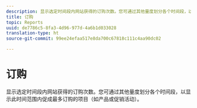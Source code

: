 ```yaml
---
description: 显示选定时间段内网站获得的订购次数。您可通过其他量度划分各个时间段，以显示此时间范围内促成最多订购的项目（如产品或促销活动）。
title: 订购
topic: Reports
uuid: de7786c5-8fa3-4d96-977d-4a6b1d033028
translation-type: ht
source-git-commit: 99ee24efaa517e8da700c67818c111c4aa90dc02

---
```



# 订购

显示选定时间段内网站获得的订购次数。您可通过其他量度划分各个时间段，以显示此时间范围内促成最多订购的项目（如产品或促销活动）。

